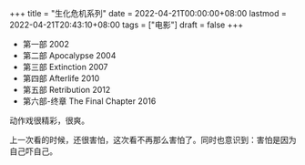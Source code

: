 +++
title = "生化危机系列"
date = 2022-04-21T00:00:00+08:00
lastmod = 2022-04-21T20:43:10+08:00
tags = ["电影"]
draft = false
+++

- 第一部 2002
- 第二部 Apocalypse 2004
- 第三部 Extinction 2007
- 第四部 Afterlife 2010
- 第五部 Retribution 2012
- 第六部-终章 The Final Chapter 2016

动作戏很精彩，很爽。

上一次看的时候，还很害怕，这次看不再那么害怕了。同时也意识到：害怕是因为自己吓自己。
